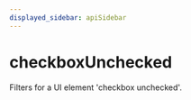 ```yaml
---
displayed_sidebar: apiSidebar
---
```

# checkboxUnchecked

Filters for a UI element 'checkbox unchecked'.

